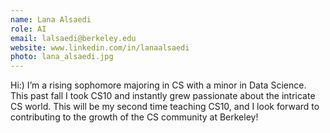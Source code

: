 ```yaml
---
name: Lana Alsaedi 
role: AI 
email: lalsaedi@berkeley.edu
website: www.linkedin.com/in/lanaalsaedi
photo: lana_alsaedi.jpg
---
```

Hi:) I’m a rising sophomore majoring in CS with a minor in Data Science. This past fall I took CS10 and instantly grew passionate about the intricate CS world. This will be my second time teaching CS10, and I look forward to contributing to the growth of the CS community at Berkeley!

